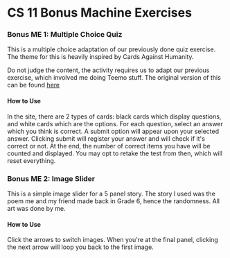 # CS 11 Bonus Machine Exercises

### Bonus ME 1: Multiple Choice Quiz

This is a multiple choice adaptation of our previously done quiz exercise. The theme for this is heavily inspired by Cards Against Humanity.

Do not judge the content, the activity requires us to adapt our previous exercise, which involved me doing Teemo stuff. The original version of this can be found [here](https://me7.ulyzses.repl.co)

#### How to Use

In the site, there are 2 types of cards: black cards which display questions, and white cards which are the options. For each question, select an answer which you think is correct. A submit option will appear upon your selected answer. Clicking submit will register your answer and will check if it's correct or not. At the end, the number of correct items you have will be counted and displayed. You may opt to retake the test from then, which will reset everything.

### Bonus ME 2: Image Slider

This is a simple image slider for a 5 panel story. The story I used was the poem me and  my friend made back in Grade 6, hence the randomness. All art was done by me.

#### How to Use

Click the arrows to switch images. When you're at the final panel, clicking the next arrow will loop you back to the first image.